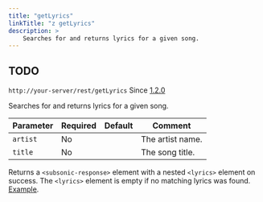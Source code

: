 ```yaml
---
title: "getLyrics"
linkTitle: "z getLyrics"
description: >
    Searches for and returns lyrics for a given song.
---
```


## TODO

`http://your-server/rest/getLyrics` Since [1.2.0](../subsonic-versions)

Searches for and returns lyrics for a given song.

| Parameter | Required | Default | Comment |
| --- | --- | --- | --- |
| `artist` | No  |     | The artist name. |
| `title` | No  |     | The song title. |

Returns a `<subsonic-response>` element with a nested `<lyrics>` element on success. The `<lyrics>` element is empty if no matching lyrics was found. [Example](http://subsonic.org/pages/inc/api/examples/lyrics_example_1.xml).
